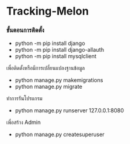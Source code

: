 # Tracking-Melon
### ขั้นตอนการติดตั้ง

- python -m pip install django
- python -m pip install django-allauth
- python -m pip install mysqlclient

เพื่อติดตั้งหรือมีการเปลี่ยนแปลงฐานข้อมูล
- python manage.py makemigrations
- python manage.py migrate

ทำการรันโปรแกรม
- python manage.py runserver 127.0.0.1:8080

เพื่อสร้าง Admin 
- python manage.py createsuperuser